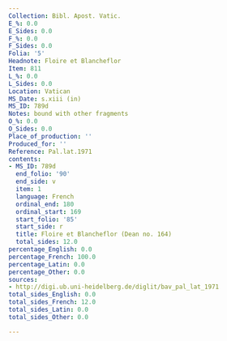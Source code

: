 ```yaml
---
Collection: Bibl. Apost. Vatic.
E_%: 0.0
E_Sides: 0.0
F_%: 0.0
F_Sides: 0.0
Folia: '5'
Headnote: Floire et Blancheflor
Item: 811
L_%: 0.0
L_Sides: 0.0
Location: Vatican
MS_Date: s.xiii (in)
MS_ID: 789d
Notes: bound with other fragments
O_%: 0.0
O_Sides: 0.0
Place_of_production: ''
Produced_for: ''
Reference: Pal.lat.1971
contents:
- MS_ID: 789d
  end_folio: '90'
  end_side: v
  item: 1
  language: French
  ordinal_end: 180
  ordinal_start: 169
  start_folio: '85'
  start_side: r
  title: Floire et Blancheflor (Dean no. 164)
  total_sides: 12.0
percentage_English: 0.0
percentage_French: 100.0
percentage_Latin: 0.0
percentage_Other: 0.0
sources:
- http://digi.ub.uni-heidelberg.de/diglit/bav_pal_lat_1971
total_sides_English: 0.0
total_sides_French: 12.0
total_sides_Latin: 0.0
total_sides_Other: 0.0

---
```

